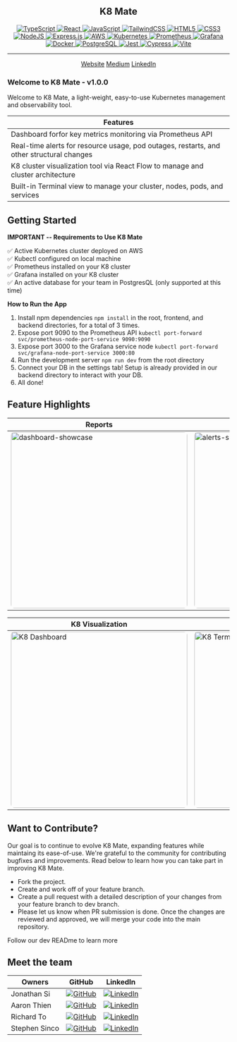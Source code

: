 <div align="center">

## K8 Mate
<p align="center">
  <a href="https://www.typescriptlang.org/">
    <img src="https://img.shields.io/badge/typescript-blue?style=for-the-badge&logo=typescript&logoColor=white" alt="TypeScript"/>
  </a>
  <a href="https://reactjs.org/">
    <img src="https://img.shields.io/badge/react-%234E9FF9?style=for-the-badge&logo=react&logoColor=white" alt="React"/>
  </a>
  <a href="https://www.javascript.com/">
    <img src="https://img.shields.io/badge/javascript-yellow?style=for-the-badge&logo=javascript&logoColor=white" alt="JavaScript"/>
  </a>
  <a href="https://tailwindcss.com/">
    <img src="https://img.shields.io/badge/tailwindcss-%2338B2AC.svg?style=for-the-badge&logo=tailwind-css&logoColor=white" alt="TailwindCSS"/>
  </a>
  <a href="https://developer.mozilla.org/en-US/docs/Web/HTML">
    <img src="https://img.shields.io/badge/HTML5-E34F26?style=for-the-badge&logo=html5&logoColor=white" alt="HTML5"/>
  </a>
  <a href="https://developer.mozilla.org/en-US/docs/Web/CSS">
    <img src="https://img.shields.io/badge/CSS3-1572B6?style=for-the-badge&logo=css3&logoColor=white" alt="CSS3"/>
  </a>
  <a href="https://nodejs.org/en">
    <img src="https://img.shields.io/badge/node.js-6DA55F?style=for-the-badge&logo=node.js&logoColor=white" alt="NodeJS"/>
  </a>
  <a href="https://expressjs.com/">
    <img src="https://img.shields.io/badge/express.js-%23404d59.svg?style=for-the-badge&logo=express&logoColor=%2361DAFB" alt="Express.js"/>
  </a>
  <a href="https://aws.amazon.com/">
    <img src="https://img.shields.io/badge/AWS-%23FF9900.svg?style=for-the-badge&logo=amazon-aws&logoColor=white" alt="AWS"/>
  </a>
  <a href="https://kubernetes.io/">
    <img src="https://img.shields.io/badge/kubernetes-%23326CE5?style=for-the-badge&logo=kubernetes&logoColor=white" alt="Kubernetes"/>
  </a>
  <a href="https://prometheus.io/">
    <img src="https://img.shields.io/badge/prometheus-%23E6522C?style=for-the-badge&logo=prometheus&logoColor=white" alt="Prometheus"/>
  </a>
  <a href="https://grafana.com/">
    <img src="https://img.shields.io/badge/grafana-%23F46800?style=for-the-badge&logo=grafana&logoColor=white" alt="Grafana"/>
  </a>
  <a href="https://www.docker.com/">
    <img src="https://img.shields.io/badge/docker-%232496ED?style=for-the-badge&logo=docker&logoColor=white" alt="Docker"/>
  </a>
  <a href="https://www.postgresql.org/">
    <img src="https://img.shields.io/badge/postgresql-blue?style=for-the-badge&logo=postgresql&logoColor=white" alt="PostgreSQL"/>
  </a>
  <a href="https://jestjs.io/">
    <img src="https://img.shields.io/badge/-jest-%23C21325?style=for-the-badge&logo=jest&logoColor=white" alt="Jest"/>
  </a>
  <a href="https://www.cypress.io/">
    <img src="https://img.shields.io/badge/-cypress-%23E5E5E5?style=for-the-badge&logo=cypress&logoColor=058a5e" alt="Cypress"/>
  </a>
  <a href="https://vitejs.dev/">
    <img src="https://img.shields.io/badge/vite-%23646CFF.svg?style=for-the-badge&logo=vite&logoColor=white" alt="Vite"/>
  </a>
</p>

---

<p align="center" style="font-size: 1em">
<a name="website" href="https://oslabs-beta.github.io/MorpheusLanding/](https://github.com/oslabs-beta/K8Mate">Website</a>
<a name="medium" href="">Medium</a>
<a name="linkedin" href="">LinkedIn</a>
</p>
</div>


### Welcome to K8 Mate - v1.0.0
Welcome to K8 Mate, a light-weight, easy-to-use Kubernetes management and observability tool.

| Features                                                     |
| ------------------------------------------------------------ |
| Dashboard forfor key metrics monitoring via Prometheus API                  |
| Real-time alerts for resource usage, pod outages, restarts, and other structural changes                |
| K8 cluster visualization tool via React Flow to manage and cluster architecture | 
| Built-in Terminal view to manage your cluster, nodes, pods, and services |
 
## Getting Started

**IMPORTANT -- Requirements to Use K8 Mate**  

✅ Active Kubernetes cluster deployed on AWS  
✅ Kubectl configured on local machine  
✅ Prometheus installed on your K8 cluster  
✅ Grafana installed on your K8 cluster  
✅ An active database for your team in PostgresQL (only supported at this time)

**How to Run the App**
1. Install npm dependencies `npm install` in the root, frontend, and backend directories, for a total of 3 times.
2. Expose port 9090 to the Prometheus API `kubectl port-forward svc/prometheus-node-port-service 9090:9090`
3. Expose port 3000 to the Grafana service node `kubectl port-forward svc/grafana-node-port-service 3000:80`
5. Run the development server `npm run dev` from the root directory
6. Connect your DB in the settings tab! Setup is already provided in our backend directory to interact with your DB.
7. All done!

## Feature Highlights

| Reports                                                     | Alerts                                                     |
| ----------------------------------------------------------- | ---------------------------------------------------------- |
| <img src="https://github.com/user-attachments/assets/0bc42378-fb4d-4daa-b522-5ddc58d9e9f6" alt="dashboard-showcase" style="width: 400px; border-radius: 8px;" /> | <img src="https://github.com/user-attachments/assets/dfa532d8-8d07-483a-af3a-a8167e66e7b0" alt="alerts-showcase" style="width: 400px; border-radius: 8px;" /> |

| K8 Visualization                                            | In-App Terminal                                            |
| ----------------------------------------------------------- | ---------------------------------------------------------- |
| <img src="https://github.com/user-attachments/assets/3a5b7840-6ee4-4de1-8517-1a7e6a2672eb" alt="K8 Dashboard" style="width: 400px; border-radius: 8px;" /> | <img src="https://github.com/user-attachments/assets/e68aeb73-dda9-4ffb-a46a-c0fbbfff1aba" alt="K8 Terminal" style="width: 400px; border-radius: 8px;" /> |


## Want to Contribute?

Our goal is to continue to evolve K8 Mate, expanding features while maintaing its ease-of-use. We're grateful to the community for contributing bugfixes and improvements. Read below to learn how you can take part in improving K8 Mate.

- Fork the project.
- Create and work off of your feature branch.
- Create a pull request with a detailed description of your changes from your feature branch to dev branch.
- Please let us know when PR submission is done. Once the changes are reviewed and approved, we will merge your code into the main repository.

Follow our dev READme to learn more



## Meet the team
| Owners          | GitHub                                                                 | LinkedIn                                                                  |
|---------------|------------------------------------------------------------------------------|---------------------------------------------------------------------------------|
| Jonathan Si   | [![GitHub](https://img.shields.io/badge/github-%23121011.svg?style=for-the-badge&logo=github&logoColor=white)](https://github.com/jon-si) | [![LinkedIn](https://img.shields.io/badge/linkedin-%230077B5.svg?style=for-the-badge&logo=linkedin&logoColor=white)](https://www.linkedin.com/in/jonathan-j-si/) |
| Aaron Thien   | [![GitHub](https://img.shields.io/badge/github-%23121011.svg?style=for-the-badge&logo=github&logoColor=white)](https://github.com/aaronthien) | [![LinkedIn](https://img.shields.io/badge/linkedin-%230077B5.svg?style=for-the-badge&logo=linkedin&logoColor=white)](https://www.linkedin.com/in/aaronthien/) |
| Richard To    | [![GitHub](https://img.shields.io/badge/github-%23121011.svg?style=for-the-badge&logo=github&logoColor=white)](https://github.com/rto24) | [![LinkedIn](https://img.shields.io/badge/linkedin-%230077B5.svg?style=for-the-badge&logo=linkedin&logoColor=white)](https://www.linkedin.com/in/richardto24/) |
| Stephen Sinco | [![GitHub](https://img.shields.io/badge/github-%23121011.svg?style=for-the-badge&logo=github&logoColor=white)](https://github.com/ssinco) | [![LinkedIn](https://img.shields.io/badge/linkedin-%230077B5.svg?style=for-the-badge&logo=linkedin&logoColor=white)](https://www.linkedin.com/in/stephen-sinco/) |
